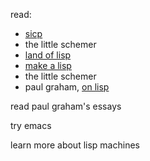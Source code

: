 read:
- [sicp](https://joshnatis.github.io/readings/comp/sicp.pdf)
- the little schemer
- [land of lisp](https://joshnatis.github.io/readings/comp/Land%20of%20Lisp_%20Learn%20to%20Program%20in%20Lisp,%20One%20Game%20at%20a%20Time%20[Barski%202010-11-15].pdf)
- [make a lisp](https://github.com/kanaka/mal)
- the little schemer
- paul graham, [on lisp](https://sep.yimg.com/ty/cdn/paulgraham/onlisp.pdf)

read paul graham's essays

try emacs

learn more about lisp machines
